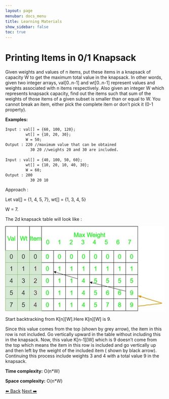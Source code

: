 ```yaml
---
layout: page
menubar: docs_menu
title: Learning Materials
show_sidebar: false
toc: true
---
```

# Printing Items in 0/1 Knapsack
Given weights and values of n items, put these items in a knapsack of capacity W to get the maximum total value in the knapsack. In other words, given two integer arrays, val[0..n-1] and wt[0..n-1] represent values and weights associated with n items respectively. Also given an integer W which represents knapsack capacity, find out the items such that sum of the weights of those items of a given subset is smaller than or equal to W. You cannot break an item, either pick the complete item or don’t pick it (0-1 property).

**Examples:**

```plaintext
Input : val[] = {60, 100, 120};
         wt[] = {10, 20, 30};
         W = 50;
Output : 220 //maximum value that can be obtained
           30 20 //weights 20 and 30 are included.

Input : val[] = {40, 100, 50, 60};
         wt[] = {10, 20, 10, 40, 30};
         W = 60;
Output : 200
           30 20 10
```

Approach : 

Let val[] = {1, 4, 5, 7}, wt[] = {1, 3, 4, 5} 

W = 7. 

The 2d knapsack table will look like : 

![ Knapsack Problem 3](https://github.com/ADBMS620/Data-cloud02/blob/master/docs/week-5/Knapsack%20Problem/knapsack-problem%203.png?raw=true)

Start backtracking from K[n][W].Here K[n][W] is 9.

Since this value comes from the top (shown by grey arrow), the item in this row is not included. Go vertically upward in the table without including this in the knapsack. Now, this value K[n-1][W] which is 9 doesn’t come from the top which means the item in this row is included and go vertically up and then left by the weight of the included item ( shown by black arrow). Continuing this process include weights 3 and 4 with a total value 9 in the knapsack. 


**Time complexity:** O(n*W)

**Space complexity:** O(n*W)

[⬅️ Back](knapsack-problem.md)       [Next ➡️](knapsack-problem-page3.md)

